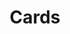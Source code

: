 ---
layout: page
title: Cards
description: Lorem ipsum dolor sit amet, consectetur adipiscing elit, sed do eiusmod tempor incididunt ut labore et dolore magna aliqua. Ut enim ad minim veniam, quis nostrud exercitation ullamco laboris nisi ut aliquip ex ea commodo consequat.
group: components
permalink: /docs/components/cards
status: Work in Progress
owner: macklin.hartley
---